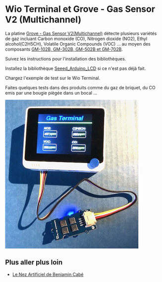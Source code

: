 # Wio Terminal et Grove - Gas Sensor V2 (Multichannel)

La platine [Grove - Gas Sensor V2(Multichannel)](https://wiki.seeedstudio.com/Grove-Multichannel-Gas-Sensor-V2/) détecte plusieurs variétés de gaz incluant Carbon monoxide (CO), Nitrogen dioxide (NO2), Ethyl alcohol(C2H5CH), Volatile Organic Compounds (VOC) ... au moyen des composants [GM-102B, GM-302B, GM-502B et GM-702B](https://www.cnwinsen.com/products/MEMS-sensor).

Suivez les instructions pour l'installation des bibliothèques.

Installez la bibliothèque [Seeed_Arduino_LCD](https://wiki.seeedstudio.com/Wio-Terminal-LCD-Overview/) si ce n'est pas déjà fait.

Chargez l'exemple de test sur le Wio Terminal.

Faites quelques tests dans des produits comme du gaz de briquet, du CO emis par une bougie piègée dans un bocal ...

![Grove-Multichannel-Gas-Sensor-V2 Wio](./Grove-Multichannel-Gas-Sensor-V2-Wio.jpg)

## Plus aller plus loin
* [Le Nez Artificiel de Benjamin Cabé](https://blog.benjamin-cabe.com/2021/08/03/how-i-built-a-connected-artificial-nose)
